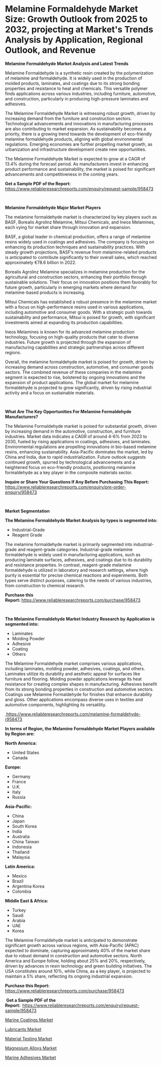 <p><h1>Melamine Formaldehyde Market Size: Growth Outlook from 2025 to 2032, projecting at Market's Trends Analysis by Application, Regional Outlook, and Revenue</h1></p><p><strong>Melamine Formaldehyde Market Analysis and Latest Trends</strong></p>
<p><p>Melamine Formaldehyde is a synthetic resin created by the polymerization of melamine and formaldehyde. It is widely used in the production of molded products, laminates, and coatings due to its strong bonding properties and resistance to heat and chemicals. This versatile polymer finds applications across various industries, including furniture, automotive, and construction, particularly in producing high-pressure laminates and adhesives.</p><p>The Melamine Formaldehyde Market is witnessing robust growth, driven by increasing demand from the furniture and construction sectors. Technological advancements and innovations in manufacturing processes are also contributing to market expansion. As sustainability becomes a priority, there is a growing trend towards the development of eco-friendly melamine formaldehyde products, aligning with global environmental regulations. Emerging economies are further propelling market growth, as urbanization and infrastructure development create new opportunities.</p><p>The Melamine Formaldehyde Market is expected to grow at a CAGR of 13.4% during the forecast period. As manufacturers invest in enhancing product performance and sustainability, the market is poised for significant advancements and competitiveness in the coming years.</p></p>
<p><strong>Get a Sample PDF of the Report:&nbsp;</strong> <a href="https://www.reliableresearchreports.com/enquiry/request-sample/958473?utm_campaign=36&utm_medium=2&utm_source=Github&utm_content=ia&utm_term=31012025&utm_id=melamine-formaldehyde">https://www.reliableresearchreports.com/enquiry/request-sample/958473</a></p>
<p>&nbsp;</p>
<p><strong>Melamine Formaldehyde Major Market Players</strong></p>
<p><p>The melamine formaldehyde market is characterized by key players such as BASF, Borealis Agrolinz Melamine, Mitsui Chemicals, and Ineos Melamines, each vying for market share through innovation and expansion. </p><p>BASF, a global leader in chemical production, offers a range of melamine resins widely used in coatings and adhesives. The company is focusing on enhancing its production techniques and sustainability practices. With steady growth projections, BASF’s revenue from melamine-related products is anticipated to contribute significantly to their overall sales, which reached approximately €78.6 billion in 2022.</p><p>Borealis Agrolinz Melamine specializes in melamine production for the agricultural and construction sectors, enhancing their portfolio through sustainable solutions. Their focus on innovation positions them favorably for future growth, particularly in emerging markets where demand for melamine-based products is increasing.</p><p>Mitsui Chemicals has established a robust presence in the melamine market with a focus on high-performance resins used in various applications, including automotive and consumer goods. With a strategic push towards sustainability and performance, Mitsui is poised for growth, with significant investments aimed at expanding its production capabilities.</p><p>Ineos Melamines is known for its advanced melamine production technology, focusing on high-quality products that cater to diverse industries. Future growth is projected through the expansion of manufacturing capabilities and strategic partnerships across different regions.</p><p>Overall, the melamine formaldehyde market is poised for growth, driven by increasing demand across construction, automotive, and consumer goods sectors. The combined revenue of these companies in the melamine segment is expected to rise, bolstered by ongoing innovations and the expansion of product applications. The global market for melamine formaldehyde is projected to grow significantly, driven by rising industrial activity and a focus on sustainable materials.</p></p>
<p>&nbsp;</p>
<p><strong>What Are The Key Opportunities For Melamine Formaldehyde Manufacturers?</strong></p>
<p><p>The Melamine Formaldehyde market is poised for substantial growth, driven by increasing demand in the automotive, construction, and furniture industries. Market data indicates a CAGR of around 4-6% from 2023 to 2030, fueled by rising applications in coatings, adhesives, and laminates. Environmental regulations are propelling innovations in bio-based melamine resins, enhancing sustainability. Asia-Pacific dominates the market, led by China and India, due to rapid industrialization. Future outlook suggests continued growth, spurred by technological advancements and a heightened focus on eco-friendly products, positioning melamine formaldehyde as a key player in the composite materials sector.</p></p>
<p><strong>Inquire or Share Your Questions If Any Before Purchasing This Report:</strong> <a href="https://www.reliableresearchreports.com/enquiry/pre-order-enquiry/958473?utm_campaign=36&utm_medium=2&utm_source=Github&utm_content=ia&utm_term=31012025&utm_id=melamine-formaldehyde">https://www.reliableresearchreports.com/enquiry/pre-order-enquiry/958473</a></p>
<p>&nbsp;</p>
<p><strong>Market Segmentation</strong></p>
<p><strong>The Melamine Formaldehyde Market Analysis by types is segmented into:</strong></p>
<p><ul><li>Industrial-Grade</li><li>Reagent Grade</li></ul></p>
<p><p>The melamine formaldehyde market is primarily segmented into industrial-grade and reagent-grade categories. Industrial-grade melamine formaldehyde is widely used in manufacturing applications, such as producing laminate surfaces, adhesives, and coatings due to its durability and resistance properties. In contrast, reagent-grade melamine formaldehyde is utilized in laboratory and research settings, where high purity is essential for precise chemical reactions and experiments. Both types serve distinct purposes, catering to the needs of various industries, from construction to chemical research.</p></p>
<p><strong>Purchase this Report:&nbsp;</strong><a href="https://www.reliableresearchreports.com/purchase/958473?utm_campaign=36&utm_medium=2&utm_source=Github&utm_content=ia&utm_term=31012025&utm_id=melamine-formaldehyde">https://www.reliableresearchreports.com/purchase/958473</a></p>
<p>&nbsp;</p>
<p><strong>The Melamine Formaldehyde Market Industry Research by Application is segmented into:</strong></p>
<p><ul><li>Laminates</li><li>Molding Powder</li><li>Adhesive</li><li>Coating</li><li>Others</li></ul></p>
<p><p>The Melamine Formaldehyde market comprises various applications, including laminates, molding powder, adhesives, coatings, and others. Laminates utilize its durability and aesthetic appeal for surfaces like furniture and flooring. Molding powder applications leverage its heat resistance for creating complex shapes in manufacturing. Adhesives benefit from its strong bonding properties in construction and automotive sectors. Coatings use Melamine Formaldehyde for finishes that enhance durability and gloss. Other applications encompass diverse uses in textiles and automotive components, highlighting its versatility.</p></p>
<p><a href="https://www.reliableresearchreports.com/melamine-formaldehyde-r958473?utm_campaign=36&utm_medium=2&utm_source=Github&utm_content=ia&utm_term=31012025&utm_id=melamine-formaldehyde">&nbsp;https://www.reliableresearchreports.com/melamine-formaldehyde-r958473</a></p>
<p><strong>In terms of Region, the Melamine Formaldehyde Market Players available by Region are:</strong></p>
<p>
    <p> <strong> North America: </strong>
        <ul>
            <li>United States</li>
            <li>Canada</li>
        </ul>
        </p> 
    <p> <strong> Europe: </strong>
        <ul>
            <li>Germany</li>
            <li>France</li>
            <li>U.K.</li>
            <li>Italy</li>
            <li>Russia</li>
        </ul>
        </p> 
    <p> <strong> Asia-Pacific: </strong>
        <ul>
            <li>China</li>
            <li>Japan</li>
            <li>South Korea</li>
            <li>India</li>
            <li>Australia</li>
            <li>China Taiwan</li>
            <li>Indonesia</li>
            <li>Thailand</li>
            <li>Malaysia</li>
        </ul>
        </p> 
    <p> <strong> Latin America: </strong>
        <ul>
            <li>Mexico</li>
            <li>Brazil</li>
            <li>Argentina Korea</li>
            <li>Colombia</li>
        </ul>
        </p> 
    <p> <strong> Middle East & Africa: </strong>
        <ul>
            <li>Turkey</li>
            <li>Saudi</li>
            <li>Arabia</li>
            <li>UAE</li>
            <li>Korea</li>
        </ul>
    </p>
    </p>
<p><p>The Melamine Formaldehyde market is anticipated to demonstrate significant growth across various regions, with Asia-Pacific (APAC) expected to dominate, capturing approximately 40% of the market share due to robust demand in construction and automotive sectors. North America and Europe follow, holding about 25% and 20%, respectively, driven by advances in resin technology and green building initiatives. The USA constitutes around 10%, while China, as a key player, is projected to maintain a 5% share, reflecting its ongoing industrial expansion.</p></p>
<p><strong>Purchase this Report: </strong><a href="https://www.reliableresearchreports.com/purchase/958473?utm_campaign=36&utm_medium=2&utm_source=Github&utm_content=ia&utm_term=31012025&utm_id=melamine-formaldehyde">https://www.reliableresearchreports.com/purchase/958473</a></p>
<p>&nbsp;<strong>Get a Sample PDF of the Report:&nbsp;&nbsp;</strong><a href="https://www.reliableresearchreports.com/enquiry/request-sample/958473?utm_campaign=36&utm_medium=2&utm_source=Github&utm_content=ia&utm_term=31012025&utm_id=melamine-formaldehyde">https://www.reliableresearchreports.com/enquiry/request-sample/958473</a></p>
<p><strong></strong></p>
<p><p><a href="https://github.com/raeezkenedz/Market-Research-Report-List-1/blob/main/marine-coatings-market.md?utm_campaign=36&utm_medium=2&utm_source=Github&utm_content=ia&utm_term=31012025&utm_id=melamine-formaldehyde">Marine Coatings Market</a></p><p><a href="https://github.com/dierdrecrichton210/Market-Research-Report-List-1/blob/main/lubricants-market.md?utm_campaign=36&utm_medium=2&utm_source=Github&utm_content=ia&utm_term=31012025&utm_id=melamine-formaldehyde">Lubricants Market</a></p><p><a href="https://github.com/elitasvimal/Market-Research-Report-List-1/blob/main/material-testing-market.md?utm_campaign=36&utm_medium=2&utm_source=Github&utm_content=ia&utm_term=31012025&utm_id=melamine-formaldehyde">Material Testing Market</a></p><p><a href="https://github.com/cheryjhonson/Market-Research-Report-List-1/blob/main/magnesium-alloys-market.md?utm_campaign=36&utm_medium=2&utm_source=Github&utm_content=ia&utm_term=31012025&utm_id=melamine-formaldehyde">Magnesium Alloys Market</a></p><p><a href="https://github.com/pelahotayabe/Market-Research-Report-List-1/blob/main/marine-adhesives-market.md?utm_campaign=36&utm_medium=2&utm_source=Github&utm_content=ia&utm_term=31012025&utm_id=melamine-formaldehyde">Marine Adhesives Market</a></p></p>